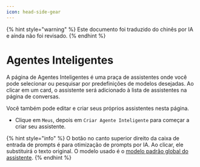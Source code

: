 ```yaml
---
icon: head-side-gear
---
```


{% hint style="warning" %}
Este documento foi traduzido do chinês por IA e ainda não foi revisado.
{% endhint %}

# Agentes Inteligentes

A página de Agentes Inteligentes é uma praça de assistentes onde você pode selecionar ou pesquisar por predefinições de modelos desejadas. Ao clicar em um card, o assistente será adicionado à lista de assistentes na página de conversas.

Você também pode editar e criar seus próprios assistentes nesta página.

* Clique em `Meus`, depois em `Criar Agente Inteligente` para começar a criar seu assistente.

{% hint style="info" %}
O botão no canto superior direito da caixa de entrada de prompts é para otimização de prompts por IA. Ao clicar, ele substituirá o texto original. O modelo usado é o [modelo padrão global do assistente](broken-reference).
{% endhint %}